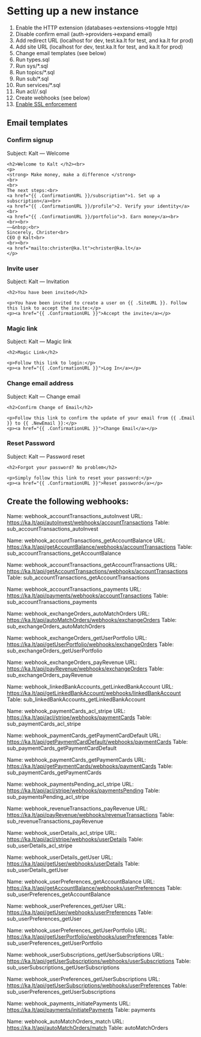 # Setting up a new instance
1. Enable the HTTP extension (databases->extensions->toggle http)
2. Disable confirm email (auth->providers->expand email)
3. Add redirect URL (localhost for dev, test.ka.lt for test, and ka.lt for prod)
4. Add site URL (localhost for dev, test.ka.lt for test, and ka.lt for prod)
5. Change email templates (see below)
6. Run types.sql
7. Run sys/*.sql
8. Run topics/*.sql
9. Run sub/*.sql 
10. Run services/*.sql
11. Run acl/*/*.sql
12. Create webhooks (see below)
11. [Enable SSL enforcement](https://supabase.com/docs/guides/platform/ssl-enforcement) 

## Email templates

### Confirm signup
Subject: Kalt — Welcome

```
<h2>Welcome to Kalt </h2><br>
<p>
<strong> Make money, make a difference </strong>
<br>
<br>
The next steps:<br>
<a href="{{ .ConfirmationURL }}/subscription">1. Set up a subscription</a><br>
<a href="{{ .ConfirmationURL }}/profile">2. Verify your identity</a><br>
<a href="{{ .ConfirmationURL }}/portfolio">3. Earn money</a><br>
<br><br>
——&nbsp;<br>
Sincerely, Christer<br>
CEO @ Kalt<br>
<br><br>
<a href="mailto:christer@ka.lt">christer@ka.lt</a>
</p>
```
### Invite user
Subject: Kalt — Invitation

```
<h2>You have been invited</h2>

<p>You have been invited to create a user on {{ .SiteURL }}. Follow this link to accept the invite:</p>
<p><a href="{{ .ConfirmationURL }}">Accept the invite</a></p>

```

### Magic link 
Subject: Kalt — Magic link

```
<h2>Magic Link</h2>

<p>Follow this link to login:</p>
<p><a href="{{ .ConfirmationURL }}">Log In</a></p>
```

### Change email address
Subject: Kalt — Change email

```
<h2>Confirm Change of Email</h2>

<p>Follow this link to confirm the update of your email from {{ .Email }} to {{ .NewEmail }}:</p>
<p><a href="{{ .ConfirmationURL }}">Change Email</a></p>
```

###  Reset Password
Subject: Kalt — Password reset

```
<h2>Forgot your password? No problem</h2>

<p>Simply follow this link to reset your password:</p>
<p><a href="{{ .ConfirmationURL }}">Reset password</a></p>
```


## Create the following webhooks:

Name: webhook_accountTransactions_autoInvest
URL: https://ka.lt/api/autoInvest/webhooks/accountTransactions
Table: sub_accountTransactions_autoInvest

Name: webhook_accountTransactions_getAccountBalance
URL: https://ka.lt/api/getAccountBalance/webhooks/accountTransactions
Table: sub_accountTransactions_getAccountBalance

Name: webhook_accountTransactions_getAccountTransactions
URL: https://ka.lt/api/getAccountTransactions/webhooks/accountTransactions
Table: sub_accountTransactions_getAccountTransactions

Name: webhook_accountTransactions_payments
URL: https://ka.lt/api/payments/webhooks/accountTransactions
Table: sub_accountTransactions_payments

Name: webhook_exchangeOrders_autoMatchOrders
URL: https://ka.lt/api/autoMatchOrders/webhooks/exchangeOrders
Table: sub_exchangeOrders_autoMatchOrders

Name: webhook_exchangeOrders_getUserPortfolio
URL: https://ka.lt/api/getUserPortfolio/webhooks/exchangeOrders
Table: sub_exchangeOrders_getUserPortfolio

Name: webhook_exchangeOrders_payRevenue
URL: https://ka.lt/api/payRevenue/webhooks/exchangeOrders
Table: sub_exchangeOrders_payRevenue

Name: webhook_linkedBankAccounts_getLinkedBankAccount
URL: https://ka.lt/api/getLinkedBankAccount/webhooks/linkedBankAccount
Table: sub_linkedBankAccounts_getLinkedBankAccount

Name: webhook_paymentCards_acl_stripe
URL: https://ka.lt/api/acl/stripe/webhooks/paymentCards
Table: sub_paymentCards_acl_stripe

Name: webhook_paymentCards_getPaymentCardDefault
URL: https://ka.lt/api/getPaymentCardDefault/webhooks/paymentCards
Table: sub_paymentCards_getPaymentCardDefault

Name: webhook_paymentCards_getPaymentCards
URL: https://ka.lt/api/getPaymentCards/webhooks/paymentCards
Table: sub_paymentCards_getPaymentCards

Name: webhook_paymentsPending_acl_stripe
URL: https://ka.lt/api/acl/stripe/webhooks/paymentsPending
Table: sub_paymentsPending_acl_stripe

Name: webhook_revenueTransactions_payRevenue
URL: https://ka.lt/api/payRevenue/webhooks/revenueTransactions
Table: sub_revenueTransactions_payRevenue

Name: webhook_userDetails_acl_stripe
URL: https://ka.lt/api/acl/stripe/webhooks/userDetails
Table: sub_userDetails_acl_stripe

Name: webhook_userDetails_getUser
URL: https://ka.lt/api/getUser/webhooks/userDetails
Table: sub_userDetails_getUser

Name: webhook_userPreferences_getAccountBalance
URL: https://ka.lt/api/getAccountBalance/webhooks/userPreferences
Table: sub_userPreferences_getAccountBalance

Name: webhook_userPreferences_getUser
URL: https://ka.lt/api/getUser/webhooks/userPreferences
Table: sub_userPreferences_getUser

Name: webhook_userPreferences_getUserPortfolio
URL: https://ka.lt/api/getUserPortfolio/webhooks/userPreferences
Table: sub_userPreferences_getUserPortfolio

Name: webhook_userSubscriptions_getUserSubscriptions
URL: https://ka.lt/api/getUserSubscriptions/webhooks/userSubscriptions
Table: sub_userSubscriptions_getUserSubscriptions

Name: webhook_userPreferences_getUserSubscriptions
URL: https://ka.lt/api/getUserSubscriptions/webhooks/userPreferences
Table: sub_userPreferences_getUserSubscriptions

Name: webhook_payments_initiatePayments
URL: https://ka.lt/api/payments/initiatePayments
Table: payments

Name: webhook_autoMatchOrders_match
URL: https://ka.lt/api/autoMatchOrders/match
Table: autoMatchOrders
